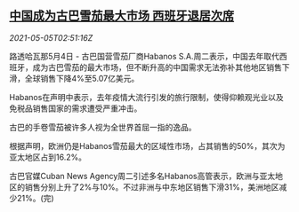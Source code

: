 <!--1620183664000-->
[中国成为古巴雪茄最大市场 西班牙退居次席](https://cn.reuters.com/article/china-cuba-cigars0504-tues-idCNKBS2CM062)
------

<div><i>2021-05-05T02:51:16Z</i></div><p>路透哈瓦那5月4日 - 古巴国营雪茄厂商Habanos S.A.周二表示，中国去年取代西班牙，成为古巴雪茄的最大市场，但不断升高的中国需求无法弥补其他地区销售下滑，全球销售下降4%至5.07亿美元。</p><p>Habanos在声明中表示，去年疫情大流行引发的旅行限制，使得仰赖观光业以及免税品销售国家的需求遭受严重冲击。</p><p>古巴的手卷雪茄被许多人视为全世界首屈一指的逸品。</p><p>根据声明，欧洲仍是Habanos雪茄最大的区域性市场，占其销售的50%，其次为亚太地区占到16.2%。</p><p>古巴官媒Cuban News Agency周二引述多名Habanos高管表示，欧洲与亚太地区的销售分别上升了2%与10%。不过非洲与中东地区销售下滑31%，美洲地区减少21%。(完)</p>
